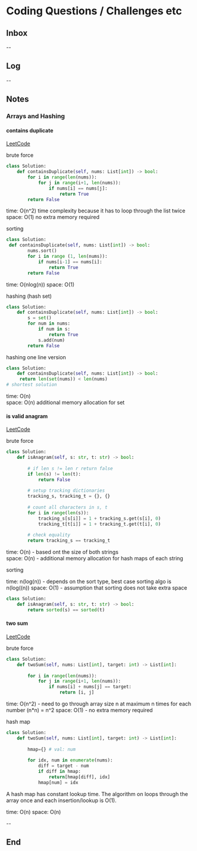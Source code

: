 # Coding Questions / Challenges etc

## Inbox

--

## Log

--

## Notes

### Arrays and Hashing

#### contains duplicate

[LeetCode](https://leetcode.com/problems/contains-duplicate/)

brute force

```python
class Solution:
    def containsDuplicate(self, nums: List[int]) -> bool:
        for i in range(len(nums)):
            for j in range(i+1, len(nums)):
                if nums[i] == nums[j]:
                    return True
        return False
```

time: O(n^2) time complexity because it has to loop through the list twice
space: O(1) no extra memory required

sorting

```python
class Solution:
 def containsDuplicate(self, nums: List[int]) -> bool:
        nums.sort()
        for i in range (1, len(nums)):
            if nums[i-1] == nums[i]:
                return True
        return False
```

time: O(nlog(n))
space: O(1)

hashing (hash set)

```python
class Solution:
    def containsDuplicate(self, nums: List[int]) -> bool:
        s = set()
        for num in nums:
            if num in s:
                return True
            s.add(num)
        return False
```

hashing one line version

```python
class Solution:
    def containsDuplicate(self, nums: List[int]) -> bool:
     return len(set(nums)) < len(nums)
# shortest solution        
```

time: O(n)  
space: O(n) additional memory allocation for set  

#### is valid anagram

[LeetCode](https://leetcode.com/problems/valid-anagram/)

brute force

```python
class Solution:
    def isAnagram(self, s: str, t: str) -> bool:
        
        # if len s != len r return false
        if len(s) != len(t):
            return False
        
        # setup tracking dictionaries
        tracking_s, tracking_t = {}, {}
    
        # count all characters in s, t
        for i in range(len(s)):
            tracking_s[s[i]] = 1 + tracking_s.get(s[i], 0)
            tracking_t[t[i]] = 1 + tracking_t.get(t[i], 0)
        
        # check equality
        return tracking_s == tracking_t
```

time: O(n) - based ont the size of both strings  
space: O(n) - additional memory allocation for hash maps of each string

sorting

time: n(log(n)) - depends on the sort type, best case sorting algo is n(log((n))
space: O(1) - assumption that sorting does not take extra space

```Python
class Solution:
    def isAnagram(self, s: str, t: str) -> bool:
        return sorted(s) == sorted(t)
```

#### two sum

[LeetCode](https://leetcode.com/problems/two-sum/)

brute force

```Python
class Solution:
    def twoSum(self, nums: List[int], target: int) -> List[int]:
        
        for i in range(len(nums)):
            for j in range(i+1, len(nums)):
                if nums[i] + nums[j] == target:
                    return [i, j]         
```

time: O(n^2) - need to go through array size n at maximum n times for each number (n*n) = n^2
space: O(1) - no extra memory required

hash map

```Python
class Solution:
    def twoSum(self, nums: List[int], target: int) -> List[int]:
        
        hmap={} # val: num
        
        for idx, num in enumerate(nums): 
            diff = target - num
            if diff in hmap:
                return[hmap[diff], idx]
            hmap[num] = idx
```

A hash map has constant lookup time. The algorithm on loops through the array once and each insertion/lookup is O(1).

time: O(n)
space: O(n)

--

## End
